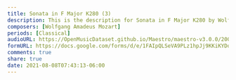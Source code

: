 ```yaml
---
title: Sonata in F Major K280 (3)
description: This is the description for Sonata in F Major K280 by Wolfgang Amadeus Mozart
composers: [Wolfgang Amadeus Mozart]
periods: [Classical]
audioURL: https://OpenMusicDataset.github.io/Maestro/maestro-v3.0.0/2004/MIDI-Unprocessed_XP_14_R1_2004_04_ORIG_MID--AUDIO_14_R1_2004_06_Track06_wav.midi
formURL: https://docs.google.com/forms/d/e/1FAIpQLSeVA9PLz1hpJj9KKiKYDorBOmoS3rp4K8P_LAwFXRHpVG2UOA/viewform
comments: true
share: true
date: 2021-08-08T07:43:13-06:00
---
```

